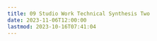 ```yaml
---
title: 09 Studio Work Technical Synthesis Two
date: 2023-11-06T12:00:00
lastmod: 2023-10-16T07:41:04
---
```

